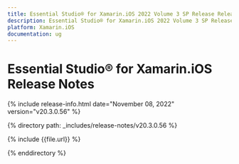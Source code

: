 ```yaml
---
title: Essential Studio® for Xamarin.iOS 2022 Volume 3 SP Release Release Notes  
description: Essential Studio® for Xamarin.iOS 2022 Volume 3 SP Release Release Notes  
platform: Xamarin.iOS
documentation: ug
---
```


# Essential Studio® for Xamarin.iOS  Release Notes  

{% include release-info.html date="November 08, 2022"  version="v20.3.0.56" %} 

{% directory path: _includes/release-notes/v20.3.0.56 %}

{% include {{file.url}} %}

{% enddirectory %}